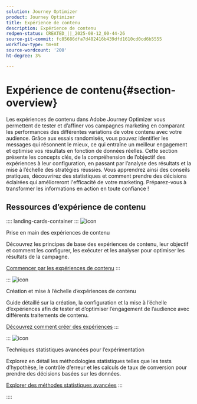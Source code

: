 ```yaml
---
solution: Journey Optimizer
product: Journey Optimizer
title: Expérience de contenu
description: Expérience de contenu
redpen-status: CREATED_||_2025-08-12_00-44-26
source-git-commit: fc85686dfa7d482416b439dfd1610cd0cd6b5555
workflow-type: tm+mt
source-wordcount: '200'
ht-degree: 3%

---
```



# Expérience de contenu{#section-overview}

Les expériences de contenu dans Adobe Journey Optimizer vous permettent de tester et d’affiner vos campagnes marketing en comparant les performances des différentes variations de votre contenu avec votre audience. Grâce aux essais randomisés, vous pouvez identifier les messages qui résonnent le mieux, ce qui entraîne un meilleur engagement et optimise vos résultats en fonction de données réelles. Cette section présente les concepts clés, de la compréhension de l’objectif des expériences à leur configuration, en passant par l’analyse des résultats et la mise à l’échelle des stratégies réussies. Vous apprendrez ainsi des conseils pratiques, découvrirez des statistiques et comment prendre des décisions éclairées qui amélioreront l&#39;efficacité de votre marketing. Préparez-vous à transformer les informations en action en toute confiance !

## Ressources d’expérience de contenu

:::: landing-cards-container
:::
![icon](https://cdn.experienceleague.adobe.com/icons/circle-play.svg)

Prise en main des expériences de contenu

Découvrez les principes de base des expériences de contenu, leur objectif et comment les configurer, les exécuter et les analyser pour optimiser les résultats de la campagne.

[Commencer par les expériences de contenu](../using/content-management/get-started-experiment.md)
:::

:::
![icon](https://cdn.experienceleague.adobe.com/icons/list-check.svg)

Création et mise à l’échelle d’expériences de contenu

Guide détaillé sur la création, la configuration et la mise à l’échelle d’expériences afin de tester et d’optimiser l’engagement de l’audience avec différents traitements de contenu.

[Découvrez comment créer des expériences](../using/content-management/content-experiment.md)
:::

:::
![icon](https://cdn.experienceleague.adobe.com/icons/chart-line.svg)

Techniques statistiques avancées pour l’expérimentation

Explorez en détail les méthodologies statistiques telles que les tests d’hypothèse, le contrôle d’erreur et les calculs de taux de conversion pour prendre des décisions basées sur les données.

[Explorer des méthodes statistiques avancées](technotes-landing-page.md)
:::

::::
